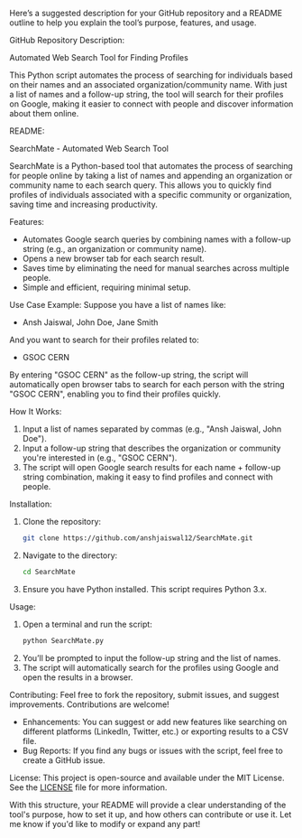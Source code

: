 Here’s a suggested description for your GitHub repository and a README outline to help you explain the tool’s purpose, features, and usage.



 GitHub Repository Description:

Automated Web Search Tool for Finding Profiles

This Python script automates the process of searching for individuals based on their names and an associated organization/community name. With just a list of names and a follow-up string, the tool will search for their profiles on Google, making it easier to connect with people and discover information about them online.



 README:

 SearchMate - Automated Web Search Tool

SearchMate is a Python-based tool that automates the process of searching for people online by taking a list of names and appending an organization or community name to each search query. This allows you to quickly find profiles of individuals associated with a specific community or organization, saving time and increasing productivity.



 Features:
- Automates Google search queries by combining names with a follow-up string (e.g., an organization or community name).
- Opens a new browser tab for each search result.
- Saves time by eliminating the need for manual searches across multiple people.
- Simple and efficient, requiring minimal setup.



 Use Case Example:
Suppose you have a list of names like:
- Ansh Jaiswal, John Doe, Jane Smith

And you want to search for their profiles related to:
- GSOC CERN

By entering "GSOC CERN" as the follow-up string, the script will automatically open browser tabs to search for each person with the string "GSOC CERN", enabling you to find their profiles quickly.



 How It Works:
1. Input a list of names separated by commas (e.g., "Ansh Jaiswal, John Doe").
2. Input a follow-up string that describes the organization or community you're interested in (e.g., "GSOC CERN").
3. The script will open Google search results for each name + follow-up string combination, making it easy to find profiles and connect with people.



 Installation:
1. Clone the repository:
   ```bash
   git clone https://github.com/anshjaiswal12/SearchMate.git
   ```
2. Navigate to the directory:
   ```bash
   cd SearchMate
   ```
3. Ensure you have Python installed. This script requires Python 3.x.



 Usage:
1. Open a terminal and run the script:
   ```bash
   python SearchMate.py
   ```
2. You’ll be prompted to input the follow-up string and the list of names.
3. The script will automatically search for the profiles using Google and open the results in a browser.



 Contributing:
Feel free to fork the repository, submit issues, and suggest improvements. Contributions are welcome!

- Enhancements: You can suggest or add new features like searching on different platforms (LinkedIn, Twitter, etc.) or exporting results to a CSV file.
- Bug Reports: If you find any bugs or issues with the script, feel free to create a GitHub issue.



 License:
This project is open-source and available under the MIT License. See the [LICENSE](LICENSE) file for more information.



With this structure, your README will provide a clear understanding of the tool's purpose, how to set it up, and how others can contribute or use it. Let me know if you'd like to modify or expand any part!
